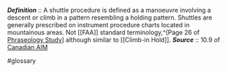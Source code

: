 ***Definition***    :: A shuttle procedure is defined as a manoeuvre involving a descent or climb in a pattern resembling a holding pattern. Shuttles are generally prescribed on instrument procedure charts located in mountainous areas. Not [[FAA]] standard terminology,^[Page 26 of [Phraseology Study](https://www.iata.org/contentassets/7a5cd514de9c4c63ba0a7ac21547477a/phraseology-report-ed-1-2011.pdf)] although similar to [[Climb-in Hold]].
***Source***         :: 10.9 of [Canadian AIM](https://tc.canada.ca/sites/default/files/2021-09/AIM-2021-2_ACCESS_E.pdf)

#glossary